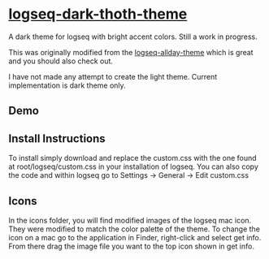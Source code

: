 # [logseq-dark-thoth-theme](https://github.com/jhundman/logseq-dark-thoth-theme)
 A dark theme for logseq with bright accent colors. Still a work in progress. 
 
 This was originally modified from the [logseq-allday-theme](https://github.com/tobealive/logseq-allday-theme) which is great and you should also check out.

 I have not made any attempt to create the light theme. Current implementation is dark theme only.

## Demo

## Install Instructions

To install simply download and replace the custom.css with the one found at root/logseq/custom.css in your installation of logseq. You can also copy the code and within logseq go to Settings -> General -> Edit custom.css 

## Icons

In the icons folder, you will find modified images of the logseq mac icon. They were modified to match the color palette of the theme. To change the icon on a mac go to the application in Finder, right-click and select get info. From there drag the image file you want to the top icon shown in get info.